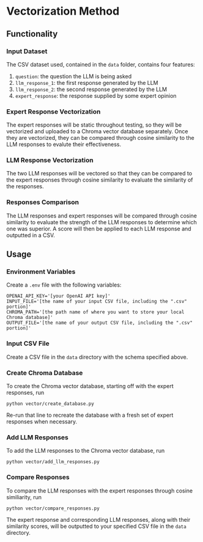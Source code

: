 # Vectorization Method

## Functionality

### Input Dataset
The CSV dataset used, contained in the ```data``` folder, contains four features: 
1. ```question```: the question the LLM is being asked
2. ```llm_response_1```: the first response generated by the LLM
3. ```llm_response_2```: the second response generated by the LLM
4. ```expert_response```: the response supplied by some expert opinion

### Expert Response Vectorization
The expert responses will be static throughout testing, so they will be vectorized and uploaded to a Chroma vector database separately. Once they are vectorized, they can be compared through cosine similarity to the LLM responses to evalute their effectiveness. 

### LLM Response Vectorization
The two LLM responses will be vectored so that they can be compared to the expert responses through cosine similarity to evaluate the similarity of the responses. 

### Responses Comparison
The LLM responses and expert responses will be compared through cosine similarity to evaluate the strength of the LLM responses to determine which one was superior. A score will then be applied to each LLM response and outputted in a CSV. 

## Usage

### Environment Variables
Create a ```.env``` file with the following variables:
```
OPENAI_API_KEY='[your OpenAI API key]'
INPUT_FILE='[the name of your input CSV file, including the ".csv" portion]'
CHROMA_PATH='[the path name of where you want to store your local Chroma database]'
OUTPUT_FILE='[the name of your output CSV file, including the ".csv" portion]'
```

### Input CSV File
Create a CSV file in the ```data``` directory with the schema specified above. 

### Create Chroma Database
To create the Chroma vector database, starting off with the expert responses, run
```
python vector/create_database.py
```
Re-run that line to recreate the database with a fresh set of expert responses when necessary. 

### Add LLM Responses
To add the LLM responses to the Chroma vector database, run
```
python vector/add_llm_responses.py
```

### Compare Responses
To compare the LLM responses with the expert responses through cosine similiarity, run
```
python vector/compare_responses.py
```
The expert response and corresponding LLM responses, along with their similarity scores, will be outputted to your specified CSV file in the ```data``` directory. 